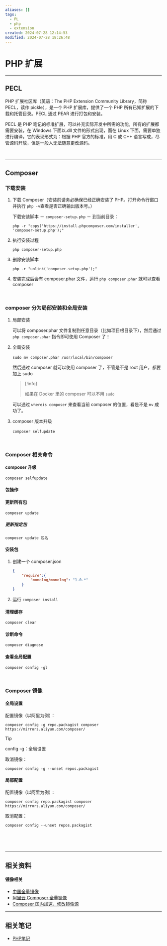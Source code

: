 ```yaml
---
aliases: []
tags:
  - PL
  - php
  - extension
created: 2024-07-28 12:14:53
modified: 2024-07-28 18:26:48
---
```


# PHP 扩展

---

## PECL

PHP 扩展社区库（英语：The PHP Extension Community Library，简称 PECL，读作 pickle），是一个 PHP 扩展库，提供了一个 PHP 所有已知扩展的下载和托管目录。PECL 通过 PEAR 进行打包和安装。

PECL 是 <span data-type="text" id="">PHP 笔记</span>的标准扩展，可以补充实际开发中所需的功能，所有的扩展都需要安装，在 Windows 下面以.dll 文件的形式出现，而在 Linux 下面，需要单独进行编译，它的表现形式为：根据 PHP 官方的标准，用 C 或 C++ 语言写成，尽管源码开放，但是一般人无法随意更改源码。

‍

---

## Composer

### 下载安装

1. 下载 Composer（安装前请务必确保已经正确安装了 PHP。打开命令行窗口并执行 `php -v`​ 查看是否正确输出版本号。）

	下载安装脚本 － `composer-setup.php`​ － 到当前目录：
	```shell
	php -r "copy('https://install.phpcomposer.com/installer', 'composer-setup.php');"
	```

2. 执行安装过程

	```shell
	php composer-setup.php
	```

3. 删除安装脚本

   ```shell
   php -r "unlink('composer-setup.php');"
   ```

4. 安装完成后会有 composer.phar 文件，运行 `php composer.phar`​ 就可以查看 composer

‍

### composer 分为局部安装和全局安装

1. 局部安装

   可以将 composer.phar 文件复制到任意目录（比如项目根目录下），然后通过 `php composer.phar`​ 指令即可使用 Composer 了！

2. 全局安装

	`sudo mv composer.phar /usr/local/bin/composer`​
	
	然后通过 composer 就可以使用 composer 了，不管是不是 root 用户，都要加上 sudo

	> [!info] 
	> 	
	> 如果在 <span data-type="text" id="">Docker </span>里的 composer 可以不用 `sudo`​
	>

   可以通过 `whereis composer` ​来查看当前 composer 的位置，看是不是 `mv` ​成功了。

3. composer 版本升级

	​`composer selfupdate`​

‍

### Composer 相关命令

#### composer 升级

```shell
composer selfupdate
```

#### 包操作

#### 更新所有包

```shell
composer update
```

##### 更新指定包

```shell
composer update 包名
```

#### 安装包

1. 创建一个 composer.json
    
    ```json
    {
    	"require":{
    		"monolog/monolog": "1.0.*"
    	}
    }
    ```
    
2. 运行 `composer install`​

#### 清理缓存

```shell
composer clear
```

#### 诊断命令

```shell
composer diagnose
```

#### 查看全局配置

```shell
composer config -gl
```

‍
### Composer 镜像

#### 全局设置

配置镜像（以阿里为例）：

```shell
composer config -g repo.packagist composer https://mirrors.aliyun.com/composer/
```
> [!tip] 
> 
> ​config -g​：全局设置

取消镜像：

```shell
composer config -g --unset repos.packagist
```

#### 局部配置

配置镜像（以阿里为例）：

```shell
composer config repo.packagist composer https://mirrors.aliyun.com/composer/
```

取消配置：

```shell
composer config --unset repos.packagist
```
‍

‍

---

## 相关资料

#### 镜像相关

* [中国全量镜像](https://pkg.xyz)
* [阿里云 Composer 全量镜像](https://developer.aliyun.com/composer)
* [Composer 国内加速，修改镜像源](https://learnku.com/articles/15977/composer-accelerate-and-modify-mirror-source-in-china)

---

## 相关笔记

* [PHP笔记](PHP_Note.md)